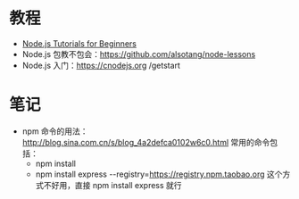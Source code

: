 # 教程
- [Node.js Tutorials for Beginners](https://www.youtube.com/playlist?list=PL6gx4Cwl9DGBMdkKFn3HasZnnAqVjzHn_)
- Node.js 包教不包会：https://github.com/alsotang/node-lessons
- Node.js 入门：https://cnodejs.org      /getstart

# 笔记
- npm 命令的用法：http://blog.sina.com.cn/s/blog_4a2defca0102w6c0.html
  常用的命令包括：
  - npm install
  - npm install express --registry=https://registry.npm.taobao.org 这个方式不好用，直接 npm install express 就行